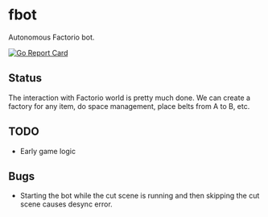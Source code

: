 # fbot
Autonomous Factorio bot.

[![Go Report Card](https://goreportcard.com/badge/github.com/ProkopRandacek/fbot)](https://goreportcard.com/report/github.com/ProkopRandacek/fbot)

## Status
The interaction with Factorio world is pretty much done. We can create a factory for any item, do space management, place belts from A to B, etc.  

## TODO
- Early game logic

## Bugs
- Starting the bot while the cut scene is running and then skipping the cut scene causes desync error.
